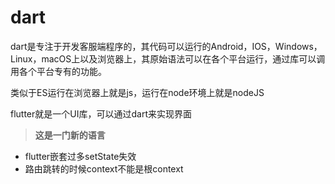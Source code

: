 # dart

dart是专注于开发客服端程序的，其代码可以运行的Android，IOS，Windows，Linux，macOS上以及浏览器上，其原始语法可以在各个平台运行，通过库可以调用各个平台专有的功能。

类似于ES运行在浏览器上就是js，运行在node环境上就是nodeJS

flutter就是一个UI库，可以通过dart来实现界面

> **这是一门新的语言**

+ flutter嵌套过多setState失效
+ 路由跳转的时候context不能是根context
